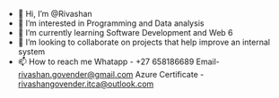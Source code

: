 - 👋 Hi, I’m @Rivashan
- 👀 I’m interested in Programming and Data analysis
- 🌱 I’m currently learning Software Development and Web 6
- 💞️ I’m looking to collaborate on projects that help improve an internal system 
- 📫 How to reach me
Whatapp - +27 658186689
Email- rivashan.govender@gmail.com
Azure Certificate - rivashangovender.itca@outlook.com
<!---
Rivi001/Rivi001 is a ✨ special ✨ repository because its `README.md` (this file) appears on your GitHub profile.
You can click the Preview link to take a look at your changes.
--->
